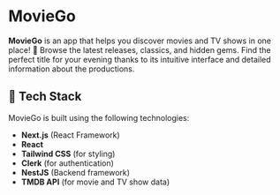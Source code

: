# MovieGo

**MovieGo** is an app that helps you discover movies and TV shows in one place! 🌟 Browse the latest releases, classics, and hidden gems. Find the perfect title for your evening thanks to its intuitive interface and detailed information about the productions.

## 🚀 Tech Stack
MovieGo is built using the following technologies:

- **Next.js** (React Framework)
- **React**
- **Tailwind CSS** (for styling)
- **Clerk** (for authentication)
- **NestJS** (Backend framework)
- **TMDB API** (for movie and TV show data)

